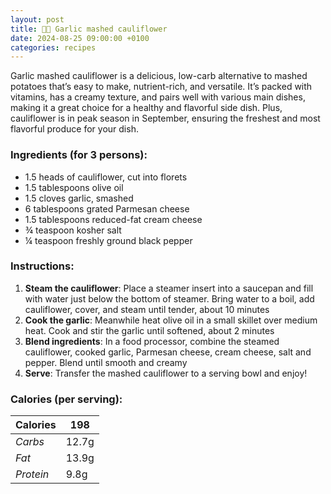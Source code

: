 ```yaml
---
layout: post
title: 👨‍🍳 Garlic mashed cauliflower
date: 2024-08-25 09:00:00 +0100
categories: recipes
---
```


Garlic mashed cauliflower is a delicious, low-carb alternative to mashed potatoes that’s easy to make, nutrient-rich, and versatile. It’s packed with vitamins, has a creamy texture, and pairs well with various main dishes, making it a great choice for a healthy and flavorful side dish. Plus, cauliflower is in peak season in September, ensuring the freshest and most flavorful produce for your dish.

### Ingredients (for 3 persons):
- 1.5 heads of cauliflower, cut into florets
- 1.5 tablespoons olive oil
- 1.5 cloves garlic, smashed
- 6 tablespoons grated Parmesan cheese
- 1.5 tablespoons reduced-fat cream cheese
- ¾ teaspoon kosher salt
- ¼ teaspoon freshly ground black pepper

### Instructions:

1. **Steam the cauliflower**: Place a steamer insert into a saucepan and fill with water just below the bottom of steamer. Bring water to a boil, add cauliflower, cover, and steam until tender, about 10 minutes
2. **Cook the garlic**: Meanwhile heat olive oil in a small skillet over medium heat. Cook and stir the garlic until softened, about 2 minutes
3. **Blend ingredients**: In a food processor, combine the steamed cauliflower, cooked garlic, Parmesan cheese, cream cheese, salt and pepper. Blend until smooth and creamy
4. **Serve**: Transfer the mashed cauliflower to a serving bowl and enjoy!

### Calories (per serving):

| **Calories** | 198 |
| ----------- | ----------- |
| *Carbs* | 12.7g |
| *Fat* | 13.9g |
| *Protein* | 9.8g |